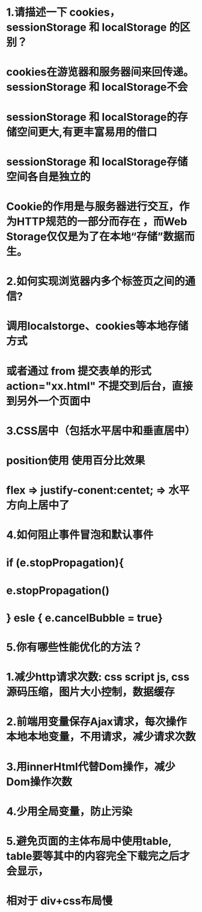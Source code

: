 #
# 1.请描述一下 cookies，sessionStorage 和 localStorage 的区别？
#   cookies在游览器和服务器间来回传递。 sessionStorage 和 localStorage不会
#   sessionStorage 和 localStorage的存储空间更大,有更丰富易用的借口
#   sessionStorage 和 localStorage存储空间各自是独立的
#   Cookie的作用是与服务器进行交互，作为HTTP规范的一部分而存在 ，而Web Storage仅仅是为了在本地“存储”数据而生。
#
# 2.如何实现浏览器内多个标签页之间的通信?
#     调用localstorge、cookies等本地存储方式
#     或者通过 from 提交表单的形式 action="xx.html" 不提交到后台，直接到另外一个页面中
#
# 3.CSS居中（包括水平居中和垂直居中）
#       position使用 使用百分比效果  
#       flex => justify-conent:centet; => 水平方向上居中了
#       
# 4.如何阻止事件冒泡和默认事件
#     if (e.stopPropagation){
#        e.stopPropagation()
#      } esle { e.cancelBubble = true}
#
# 5.你有哪些性能优化的方法？
#     1.减少http请求次数: css script js, css源码压缩，图片大小控制，数据缓存
#     2.前端用变量保存Ajax请求，每次操作本地本地变量，不用请求，减少请求次数
#     3.用innerHtml代替Dom操作，减少Dom操作次数
#     4.少用全局变量，防止污染
#     5.避免页面的主体布局中使用table, table要等其中的内容完全下载完之后才会显示，
#         相对于  div+css布局慢
#
#
#
#
#
#
#
#
#
#
#
#
#
#
#
#
#
#
#
#
#
#
#
#
#
#
#
#
#
#
#
#
#
#
#
#
#
#
#
#
#
#
#
#
#
#
#
#
#
#
#
#
#
#
#
#
#
#
#
#
#
#
#
#
#
#
#
#
#
#
#
#
#
#
#
#
#
#
#
#
#
#
#
#
#
#
#
#
#
#
#
#
#
#
